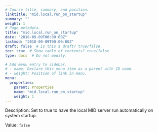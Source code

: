 ```yaml
---
# Course title, summary, and position.
linktitle: "mid.local.run_on_startup"
summary: ""
weight: 1
# Page metadata.
title: "mid.local.run_on_startup"
date: "2018-09-09T00:00:00Z"
lastmod: "2018-09-09T00:00:00Z"
draft: false  # Is this a draft? true/false
toc: true  # Show table of contents? true/false
type: docs  # Do not modify.

# Add menu entry to sidebar.
# - name: Declare this menu item as a parent with ID name.
# - weight: Position of link in menu.
menu:
  properties:
    parent: Properties
    name: "mid.local.run_on_startup"
    weight: 1
---
```


Description: Set to true to have the local MID server run automatically on system startup.


Value: `false`